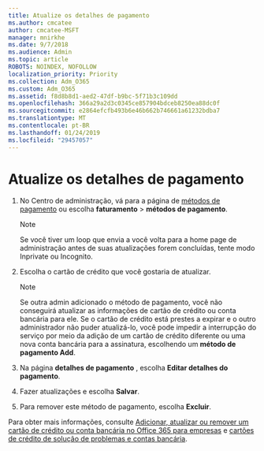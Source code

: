 ```yaml
---
title: Atualize os detalhes de pagamento
ms.author: cmcatee
author: cmcatee-MSFT
manager: mnirkhe
ms.date: 9/7/2018
ms.audience: Admin
ms.topic: article
ROBOTS: NOINDEX, NOFOLLOW
localization_priority: Priority
ms.collection: Adm_O365
ms.custom: Adm_O365
ms.assetid: f8d8b8d1-aed2-47df-b9bc-5f71b3c109dd
ms.openlocfilehash: 366a29a2d3c0345ce857904bdceb8250ea88dc0f
ms.sourcegitcommit: e2864efcfb493b6e46b662b746661a61232bdba7
ms.translationtype: MT
ms.contentlocale: pt-BR
ms.lasthandoff: 01/24/2019
ms.locfileid: "29457057"
---
```

# <a name="update-payment-details"></a>Atualize os detalhes de pagamento

1. No Centro de administração, vá para a página de [métodos de pagamento](https://go.microsoft.com/fwlink/p/?linkid=2018806) ou escolha **faturamento** \> **métodos de pagamento**.
    
    > [!NOTE]
    > Se você tiver um loop que envia a você volta para a home page de administração antes de suas atualizações forem concluídas, tente modo Inprivate ou Incognito. 
  
2. Escolha o cartão de crédito que você gostaria de atualizar.
    
    > [!NOTE]
    > Se outra admin adicionado o método de pagamento, você não conseguirá atualizar as informações de cartão de crédito ou conta bancária para ele. Se o cartão de crédito está prestes a expirar e o outro administrador não puder atualizá-lo, você pode impedir a interrupção do serviço por meio da adição de um cartão de crédito diferente ou uma nova conta bancária para a assinatura, escolhendo um **método de pagamento Add**. 
  
3. Na página **detalhes de pagamento** , escolha **Editar detalhes do pagamento**.
    
4. Fazer atualizações e escolha **Salvar**.
    
5. Para remover este método de pagamento, escolha **Excluir**.
    
Para obter mais informações, consulte [Adicionar, atualizar ou remover um cartão de crédito ou conta bancária no Office 365 para empresas](https://support.office.com/article/30ba9c83-50d8-4020-90ed-830a5b8c8724) e [cartões de crédito de solução de problemas e contas bancária](https://support.office.com/article/30ba9c83-50d8-4020-90ed-830a5b8c8724).
  

